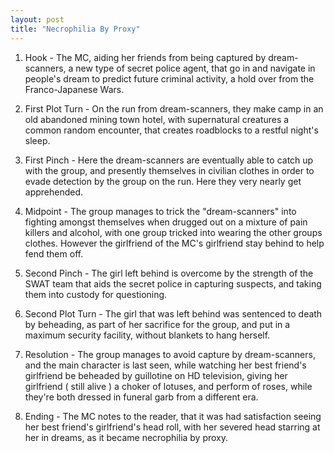 ```yaml
---
layout: post
title: "Necrophilia By Proxy"
---
```

1. Hook - The MC, aiding her friends from being captured by dream-scanners, a new type of secret police agent, that go in and navigate in people's dream to predict future criminal activity, a hold over from the Franco-Japanese Wars.

2. First Plot Turn - On the run from dream-scanners, they make camp in an old abandoned mining town hotel, with supernatural creatures a common random encounter, that creates roadblocks to a restful night's sleep.

3. First Pinch - Here the dream-scanners are eventually able to catch up with the group, and presently themselves in civilian clothes in order to evade detection by the group on the run. Here they very nearly get apprehended.

4. Midpoint - The group manages to trick the "dream-scanners" into fighting amongst themselves when drugged out on a mixture of pain killers and alcohol, with one group tricked into wearing the other groups clothes. However the girlfriend of the MC's girlfriend stay behind to help fend them off.

5. Second Pinch - The girl left behind is overcome by the strength of the SWAT team that aids the secret police in capturing suspects, and taking them into custody for questioning.

6. Second Plot Turn - The girl that was left behind was sentenced to death by beheading, as part of her sacrifice for the group, and put in a maximum security facility, without blankets to hang herself.

7. Resolution - The group manages to avoid capture by dream-scanners, and the main character is last seen, while watching her best friend's girlfriend be beheaded by guillotine on HD television, giving her girlfriend ( still alive ) a choker of lotuses, and perform of roses, while they're both dressed in funeral garb from a different era.

8. Ending - The MC notes to the reader, that it was had satisfaction seeing her best friend's girlfriend's head roll, with her severed head starring at her in dreams, as it became necrophilia by proxy.
